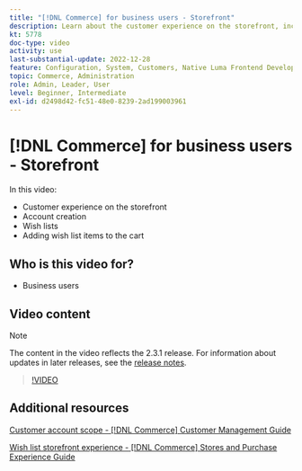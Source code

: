 ```yaml
---
title: "[!DNL Commerce] for business users - Storefront"
description: Learn about the customer experience on the storefront, including account creation, wish lists, and adding wish list items to the cart
kt: 5778
doc-type: video
activity: use
last-substantial-update: 2022-12-28
feature: Configuration, System, Customers, Native Luma Frontend Development, Page Content, Site Navigation
topic: Commerce, Administration
role: Admin, Leader, User
level: Beginner, Intermediate
exl-id: d2498d42-fc51-48e0-8239-2ad199003961
---
```

# [!DNL Commerce] for business users - Storefront

In this video:

- Customer experience on the storefront
- Account creation
- Wish lists
- Adding wish list items to the cart

## Who is this video for?

- Business users

## Video content

>[!NOTE]
>
>The content in the video reflects the 2.3.1 release. For information about updates in later releases, see the [release notes](https://experienceleague.adobe.com/docs/commerce-operations/release/notes/overview.html).

>[!VIDEO](https://video.tv.adobe.com/v/36188?quality=12&learn=on)

## Additional resources

[Customer account scope - [!DNL Commerce] Customer Management Guide](https://experienceleague.adobe.com/docs/commerce-admin/customers/customer-accounts/customer-account-scope.html)

[Wish list storefront experience - [!DNL Commerce] Stores and Purchase Experience Guide](https://experienceleague.adobe.com/docs/commerce-admin/stores-sales/shopper-tools/wish-lists/wishlist-storefront.html)
